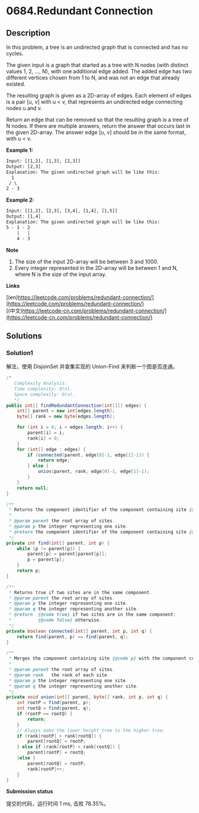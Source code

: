 # 0684.Redundant Connection

## Description

In this problem, a tree is an undirected graph that is connected and has no cycles.

The given input is a graph that started as a tree with N nodes (with distinct values 1, 2, ..., N), with one additional edge added. The added edge has two different vertices chosen from 1 to N, and was not an edge that already existed.

The resulting graph is given as a 2D-array of edges. Each element of edges is a pair [u, v] with u < v, that represents an undirected edge connecting nodes u and v.

Return an edge that can be removed so that the resulting graph is a tree of N nodes. If there are multiple answers, return the answer that occurs last in the given 2D-array. The answer edge [u, v] should be in the same format, with u < v.

**Example 1:**
```txt
Input: [[1,2], [1,3], [2,3]]
Output: [2,3]
Explanation: The given undirected graph will be like this:
  1
 / \
2 - 3
```
**Example 2:**
```txt
Input: [[1,2], [2,3], [3,4], [1,4], [1,5]]
Output: [1,4]
Explanation: The given undirected graph will be like this:
5 - 1 - 2
    |   |
    4 - 3
```
**Note**

1. The size of the input 2D-array will be between 3 and 1000.
2. Every integer represented in the 2D-array will be between 1 and N, where N is the size of the input array.

**Links**

[(en)https://leetcode.com/problems/redundant-connection/](https://leetcode.com/problems/redundant-connection/)
<br />
[(中文)https://leetcode-cn.com/problems/redundant-connection/](https://leetcode-cn.com/problems/redundant-connection/)

## Solutions

### Solution1

解法，使用 DisjoinSet 并查集实现的 Union-Find 来判断一个图是否连通。

```java
/*
   Complexity Analysis:
   Time complexity: O(n).
   Space complexity: O(n).
   */
public int[] findRedundantConnection(int[][] edges) {
    int[] parent = new int[edges.length];
    byte[] rank = new byte[edges.length];

    for (int i = 0; i < edges.length; i++) {
        parent[i] = i;
        rank[i] = 0;
    }
    for (int[] edge : edges) {
        if (connected(parent, edge[0]-1, edge[1]-1)) {
            return edge;
        } else {
            union(parent, rank, edge[0]-1, edge[1]-1);
        }
    }
    return null;
}

/**
 * Returns the component identifier of the component containing site {@code p}.
 *
 * @param parent the root array of sites.
 * @param p the integer representing one site.
 * @return the component identifier of the component containing site {@code p}.
 */
private int find(int[] parent, int p) {
    while (p != parent[p]) {
        parent[p] = parent[parent[p]];
        p = parent[p];
    }
    return p;
}

/**
 * Returns true if two sites are in the same component.
 * @param parent the root array of sites.
 * @param p the integer representing one site.
 * @param q the integer representing another site.
 * @return  {@code true} if two sites are in the same component;
 *          {@code false} otherwise.
 */
private boolean connected(int[] parent, int p, int q) {
    return find(parent, p) == find(parent, q);
}

/**
 * Merges the component containing site {@code p} with the component containing site {@code q}.
 *
 * @param parent the root array of sites.
 * @param rank   the rank of each site.
 * @param p the integer representing one site.
 * @param q the integer representing another site.
 */
private void union(int[] parent, byte[] rank, int p, int q) {
    int rootP = find(parent, p);
    int rootQ = find(parent, q);
    if (rootP == rootQ) {
        return;
    }
    // Always make the lower height tree to the higher tree.
    if (rank[rootP] > rank[rootQ]) {
        parent[rootQ] = rootP;
    } else if (rank[rootP] < rank[rootQ]) {
        parent[rootP] = rootQ;
    }else {
        parent[rootQ] = rootP;
        rank[rootP]++;
    }
}
```

**Submission status**

提交的代码，运行时间 1 ms, 击败 78.35%。

